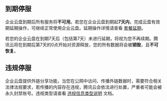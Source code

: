 ## 到期停服

企业云盘到期后所有服务将**不可用**。若您在企业云盘到期起**7天内**，完成云盘有效期延期操作，可继续正常使用企业云盘。延期操作详情请查看 [套餐延期](https://cloud.tencent.com/document/product/1339/68341)。 

若您的企业云盘在到期7天后（包括第7天）未进行延期，将视为您不再续期。腾讯云将在到期后第7天的0点开始对资源释放，您的所有数据将会被**销毁**，且**不可恢复**。

## 违规停服

企业云盘提供外链分享功能，当您在公网中访问、传播外链数据时，需要符合相关法律法规要求，若传播的内容存在违规，腾讯云会依法进行处置，严重者可能会被永久封禁账号。违规类型请查看 [违规信息类型说明](https://cloud.tencent.com/document/product/301/41209) 文档。


